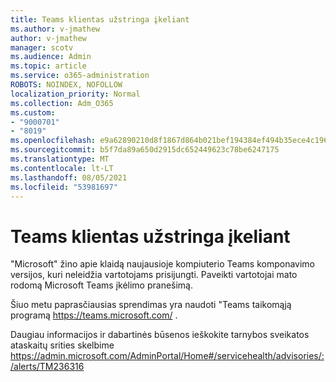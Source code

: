 ```yaml
---
title: Teams klientas užstringa įkeliant
ms.author: v-jmathew
author: v-jmathew
manager: scotv
ms.audience: Admin
ms.topic: article
ms.service: o365-administration
ROBOTS: NOINDEX, NOFOLLOW
localization_priority: Normal
ms.collection: Adm_O365
ms.custom:
- "9000701"
- "8019"
ms.openlocfilehash: e9a62890210d8f1867d864b021bef194384ef494b35ece4c1962e4f33ac53272
ms.sourcegitcommit: b5f7da89a650d2915dc652449623c78be6247175
ms.translationtype: MT
ms.contentlocale: lt-LT
ms.lasthandoff: 08/05/2021
ms.locfileid: "53981697"
---
```

# <a name="teams-client-is-stuck-on-loading"></a>Teams klientas užstringa įkeliant

"Microsoft" žino apie klaidą naujausioje kompiuterio Teams komponavimo versijos, kuri neleidžia vartotojams prisijungti. Paveikti vartotojai mato rodomą Microsoft Teams įkėlimo pranešimą.

Šiuo metu paprasčiausias sprendimas yra naudoti "Teams taikomąją programą <https://teams.microsoft.com/> .

Daugiau informacijos ir dabartinės būsenos ieškokite tarnybos sveikatos ataskaitų srities skelbime <https://admin.microsoft.com/AdminPortal/Home#/servicehealth/advisories/:/alerts/TM236316>
